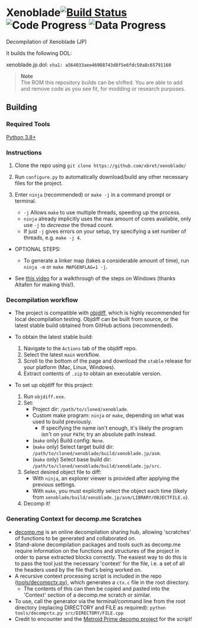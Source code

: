 Xenoblade[![Build Status]][actions] ![Code Progress] ![Data Progress]
========

[Build Status]: https://github.com/xbret/xenoblade/actions/workflows/build.yml/badge.svg
[actions]: https://github.com/xbret/xenoblade/actions/workflows/build.yml
[Code Progress]: https://img.shields.io/endpoint?label=Code&url=https%3A%2F%2Fprogress.deco.mp%2Fdata%2Fxenoblade%2Fjp%2Fdol%2F%3Fmode%3Dshield%26measure%3Dcode
[Data Progress]: https://img.shields.io/endpoint?label=Data&url=https%3A%2F%2Fprogress.deco.mp%2Fdata%2Fxenoblade%2Fjp%2Fdol%2F%3Fmode%3Dshield%26measure%3Ddata

Decompilation of Xenoblade (JP)



It builds the following DOL:

xenoblade.jp.dol: `sha1: a564033aee46988743d8f5e6fdc50a8c65791160`

> **Note**  
> The ROM this repository builds can be shifted. You are able to add
> and remove code as you see fit, for modding or research purposes.


## Building

### Required Tools
[Python 3.8+](https://www.python.org/downloads/)

### Instructions

1. Clone the repo using `git clone https://github.com/xbret/xenoblade/`

2. Run `configure.py` to automatically download/build any other necessary files for the project.

3. Enter `ninja` (recommended) or `make -j` in a command prompt or terminal.
	- `-j` Allows `make` to use multiple threads, speeding up the process.
	- `ninja` already implicitly uses the max amount of cores available, only use `-j` to *decrease* the thread count.
	- If just `-j` gives errors on your setup, try specifying a set number of threads, e.g. `make -j 4`.

* OPTIONAL STEPS:
	- To generate a linker map (takes a considerable amount of time), run `ninja -m` or  `make MAPGENFLAG=1 -j`.

* See [this video](https://youtu.be/CZXNQagqpkw) for a walkthrough of the steps on Windows (thanks Altafen for making this!).

### Decompilation workflow

- The project is compatible with [objdiff](https://github.com/encounter/objdiff), which is highly recommended for local decompilation testing. Objdiff can be built from source, or the latest stable build obtained from GitHub actions (recommended).

- To obtain the latest stable build:
	1. Navigate to the `Actions` tab of the objdiff repo.
	2. Select the latest `main` workflow.
	3. Scroll to the bottom of the page and download the `stable` release for your platform (Mac, Linux, Windows).
	4. Extract contents of `.zip` to obtain an executable version.

- To set up objdiff for this project:
	1. Run `objdiff.exe`.
	2. Set:
		- Project dir: `/path/to/cloned/xenoblade`.
		- Custom make program: `ninja` or `make`, depending on what was used to build previously.
			- If specifying the name isn't enough, it's likely the program isn't on your `PATH`; try an absolute path instead.
		- (`make` only) Build config: `None`.
		- (`make` only) Select target build dir: `/path/to/cloned/xenoblade/build/xenoblade.jp/asm`.
		- (`make` only) Select base build dir: `/path/to/cloned/xenoblade/build/xenoblade.jp/src`.
	3. Select desired object file to diff:
		- With `ninja`, an explorer viewer is provided after applying the previous settings.
		- With `make`, you must explicitly select the object each time (likely from `xenoblade/build/xenoblade.jp/asm/LIBRARY/OBJECTFILE.o`).
	4. Decomp it!

### Generating Context for decomp.me Scratches

- [decomp.me](https://decomp.me/) is an online decompilation sharing hub, allowing 'scratches' of functions to be generated and collaborated on.
- Stand-alone decompilation packages and tools such as decomp.me require information on the functions and structures of the project in order to parse extracted blocks correctly. The easiest way to do this is to pass the tool just the necessary 'context' for the file, i.e. a set of all the headers used by the file that's being worked on.
- A recursive context processing script is included in the repo ([tools/decompctx.py](https://github.com/xbret/xenoblade/tree/main/tools/decompctx.py)), which generates a `ctx.c` file in the root directory.
	- The contents of this can then be copied and pasted into the 'Context' section of a decomp.me scratch or similar.
- To use, call the generator via the terminal/command line from the root directory (replacing DIRECTORY and FILE as required):
	```python tools/decompctx.py src/DIRECTORY/FILE.cpp```
- Credit to encounter and the [Metroid Prime decomp project](https://github.com/PrimeDecomp/prime) for the script!
